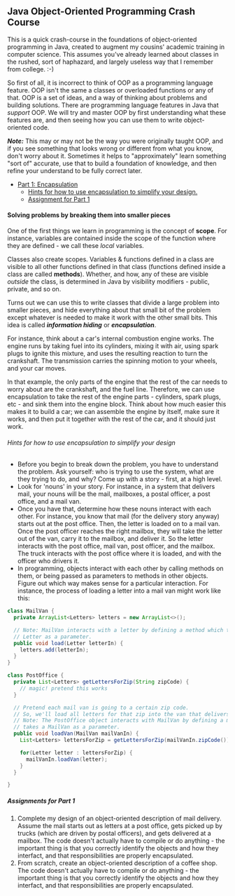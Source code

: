 ## Java Object-Oriented Programming Crash Course
This is a quick crash-course in the foundations of object-oriented programming in Java, created to augment my cousins' academic training in computer science.  This assumes you've already learned about classes in the rushed, sort of haphazard, and largely useless way that I remember from college. :-)

So first of all, it is incorrect to think of OOP as a programming language feature. OOP isn't the same a classes or overloaded functions or any of that.  OOP is a set of ideas, and a way of thinking about problems and building solutions.  There are programming language features in Java that *support* OOP.  We will try and master OOP by first understanding what these features are, and then seeing how you can use them to write object-oriented code.

***Note:*** This may or may not be the way you were originally taught OOP, and if you see something that looks wrong or different from what you know, don't worry about it.  Sometimes it helps to "approximately" learn something "sort of" accurate, use that to build a foundation of knowledge, and then refine your understand to be fully correct later.


- [Part 1: Encapsulation](#solving-problems-by-breaking-them-into-smaller-pieces)
  - [Hints for how to use encapsulation to simplify your design.](#hints-for-how-to-use-encapsulation-to-simplify-your-design)
  - [Assignment for Part 1](#assignment-for-part-1)


#### Solving problems by breaking them into smaller pieces
One of the first things we learn in programming is the concept of __scope__. For instance, variables are contained inside the scope of the function where they are defined - we call these _local_ variables.

Classes also create scopes. Variables & functions defined in a class are visible to all other functions defined in that class (functions defined inside a class are called **methods**).  Whether, and how, any of these are visible *outside* the class, is determined in Java by visibility modifiers - public, private, and so on.

Turns out we can use this to write classes that divide a large problem into smaller pieces, and hide everything about that small bit of the problem except whatever is needed to make it work with the other small bits.  This idea is called ***information hiding*** or ***encapsulation***.

For instance, think about a car's internal combustion engine works. The engine runs by taking fuel into its cylinders, mixing it with air, using spark plugs to ignite this mixture, and uses the resulting reaction to turn the crankshaft. The transmission carries the spinning motion to your wheels, and your car moves.

In that example, the only parts of the engine that the rest of the car needs to worry about are the crankshaft, and the fuel line.  Therefore, we can use encapsulation to take the rest of the engine parts - cylinders, spark plugs, etc - and sink them into the engine block. Think about how much easier this makes it to build a car; we can assemble the engine by itself, make sure it works, and then put it together with the rest of the car, and it should just work.

###### Hints for how to use encapsulation to simplify your design
 - Before you begin to break down the problem, you have to understand the problem. Ask yourself: who is trying to use the system, what are they trying to do, and why? Come up with a story - first, at a high level.
 - Look for 'nouns' in your story.  For instance, in a system that delivers mail, your nouns will be the mail, mailboxes, a postal officer, a post office, and a mail van.
 - Once you have that, determine how these nouns interact with each other.  For instance, you know that mail (for the delivery story anyway) starts out at the post office.  Then, the letter is loaded on to a mail van. Once the post officer reaches the right mailbox, they will take the letter out of the van, carry it to the mailbox, and deliver it.  So the letter interacts with the post office, mail van, post officer, and the mailbox. The truck interacts with the post office where it is loaded, and with the officer who drivers it.
 - In programming, objects interact with each other by calling methods on them, or being passed as parameters to methods in other objects.  Figure out which way makes sense for a particular interaction.  For instance, the process of loading a letter into a mail van might work like this:

```java
class MailVan {
  private ArrayList<Letters> letters = new ArrayList<>();

  // Note: MailVan interacts with a letter by defining a method which takes
  // Letter as a parameter.
  public void load(Letter letterIn) {
    letters.add(letterIn);  
  }
}

class PostOffice {
  private List<Letters> getLettersForZip(String zipCode) {
    // magic! pretend this works
  }

  // Pretend each mail van is going to a certain zip code.
  // So, we'll load all letters for that zip into the van that delivers there.
  // Note: The PostOffice object interacts with MailVan by defining a method that
  // takes a MailVan as a parameter.
  public void loadVan(MailVan mailVanIn) {
    List<Letters> lettersForZip = getLettersForZip(mailVanIn.zipCode());

    for(Letter letter : lettersForZip) {
      mailVanIn.loadVan(letter);
    }
  }

}
```

##### Assignments for Part 1
1. Complete my design of an object-oriented description of mail delivery.  Assume the mail starts out as letters at a post office, gets picked up by trucks (which are driven by postal officers), and gets delivered at a mailbox. The code doesn't actually have to compile or do anything - the important thing is that you correctly identify the objects and how they interfact, and that responsibilities are properly encapsulated.
2. From scratch, create an object-oriented description of a coffee shop. The code doesn't actually have to compile or do anything - the important thing is that you correctly identify the objects and how they interfact, and that responsibilities are properly encapsulated.
